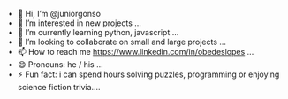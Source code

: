 - 👋 Hi, I’m @juniorgonso
- 👀 I’m interested in new projects ...
- 🌱 I’m currently learning python, javascript ...
- 💞️ I’m looking to collaborate on small and large projects ...
- 📫 How to reach me https://www.linkedin.com/in/obedeslopes ...
- 😄 Pronouns: he / his ...
- ⚡ Fun fact: i can spend hours solving puzzles, programming or enjoying science fiction trivia....
   
<!---
juniorgonso/juniorgonso is a ✨ special ✨ repository because its `README.md` (this file) appears on your GitHub profile.
You can click the Preview link to take a look at your changes.
--->

 
 

